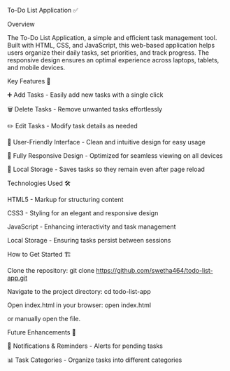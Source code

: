 To-Do List Application ✅

Overview

The To-Do List Application, a simple and efficient task management tool. Built with HTML, CSS, and JavaScript, this web-based application helps users organize their daily tasks, set priorities, and track progress. The responsive design ensures an optimal experience across laptops, tablets, and mobile devices.

Key Features 🚀

➕ Add Tasks - Easily add new tasks with a single click

🗑️ Delete Tasks - Remove unwanted tasks effortlessly

✏️ Edit Tasks - Modify task details as needed

🎨 User-Friendly Interface - Clean and intuitive design for easy usage

📱 Fully Responsive Design - Optimized for seamless viewing on all devices

💾 Local Storage - Saves tasks so they remain even after page reload

Technologies Used 🛠️

HTML5 - Markup for structuring content

CSS3 - Styling for an elegant and responsive design

JavaScript - Enhancing interactivity and task management

Local Storage - Ensuring tasks persist between sessions

How to Get Started 🏗️

Clone the repository: git clone https://github.com/swetha464/todo-list-app.git

Navigate to the project directory: cd todo-list-app

Open index.html in your browser: open index.html

or manually open the file.


Future Enhancements 🔮

🔔 Notifications & Reminders - Alerts for pending tasks

📊 Task Categories - Organize tasks into different categories
